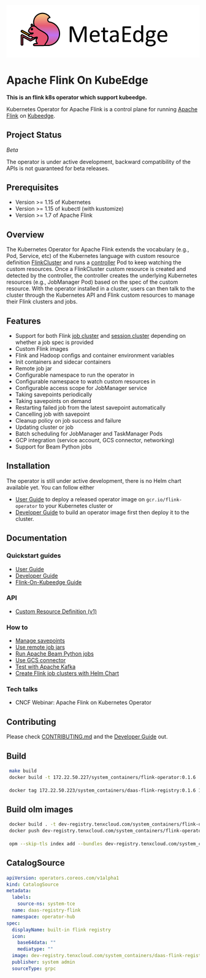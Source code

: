 ![image](docs/image/MetaEdge_logo.png)

# Apache Flink On KubeEdge

**This is an flink k8s operator which support kubeedge.**

Kubernetes Operator for Apache Flink is a control plane for running [Apache Flink](https://flink.apache.org/) on
[Kubeedge](https://kubeedge.io/).

## Project Status

*Beta*

The operator is under active development, backward compatibility of the APIs is not guaranteed for beta releases.

## Prerequisites

* Version >= 1.15 of Kubernetes
* Version >= 1.15 of kubectl (with kustomize)
* Version >= 1.7 of Apache Flink

## Overview

The Kubernetes Operator for Apache Flink extends the vocabulary (e.g., Pod, Service, etc) of the Kubernetes language
with custom resource definition [FlinkCluster](docs/crd.md) and runs a
[controller](controllers/flinkcluster_controller.go) Pod to keep watching the custom resources.
Once a FlinkCluster custom resource is created and detected by the controller, the controller creates the underlying
Kubernetes resources (e.g., JobManager Pod) based on the spec of the custom resource. With the operator installed in a
cluster, users can then talk to the cluster through the Kubernetes API and Flink custom resources to manage their Flink
clusters and jobs.

## Features

* Support for both Flink [job cluster](config/samples/flinkoperator_v1_flinkjobcluster.yaml) and
  [session cluster](config/samples/flinkoperator_v1_flinksessioncluster.yaml) depending on whether a job spec is
  provided
* Custom Flink images
* Flink and Hadoop configs and container environment variables
* Init containers and sidecar containers
* Remote job jar
* Configurable namespace to run the operator in
* Configurable namespace to watch custom resources in
* Configurable access scope for JobManager service
* Taking savepoints periodically
* Taking savepoints on demand
* Restarting failed job from the latest savepoint automatically
* Cancelling job with savepoint
* Cleanup policy on job success and failure
* Updating cluster or job
* Batch scheduling for JobManager and TaskManager Pods
* GCP integration (service account, GCS connector, networking)
* Support for Beam Python jobs

## Installation

The operator is still under active development, there is no Helm chart available yet. You can follow either
* [User Guide](docs/user_guide.md) to deploy a released operator image on `gcr.io/flink-operator` to your Kubernetes
  cluster or
* [Developer Guide](docs/developer_guide.md) to build an operator image first then deploy it to the cluster.

## Documentation

### Quickstart guides

* [User Guide](docs/user_guide.md)
* [Developer Guide](docs/developer_guide.md)
* [Flink-On-Kubeedge Guide](docs/flink-on-kubeedge.md)

### API

* [Custom Resource Definition (v1)](docs/crd.md)

### How to

* [Manage savepoints](docs/savepoints_guide.md)
* [Use remote job jars](config/samples/flinkoperator_v1_remotejobjar.yaml)
* [Run Apache Beam Python jobs](docs/beam_guide.md)
* [Use GCS connector](images/flink/README.md)
* [Test with Apache Kafka](docs/kafka_test_guide.md)
* [Create Flink job clusters with Helm Chart](docs/flink_job_cluster_guide.md)

### Tech talks

* CNCF Webinar: Apache Flink on Kubernetes Operator

## Contributing

Please check [CONTRIBUTING.md](CONTRIBUTING.md) and the [Developer Guide](docs/developer_guide.md) out.

## Build

```bash
 make build
 docker build -t 172.22.50.227/system_containers/flink-operator:0.1.6 .
 
 docker tag 172.22.50.223/system_containers/daas-flink-registry:0.1.6 172.22.50.227/system_containers/daas-flink-registry:0.1.6
```

## Build olm images

```bash
 docker build . -t dev-registry.tenxcloud.com/system_containers/flink-operator-bundle:0.1.6
 docker push dev-registry.tenxcloud.com/system_containers/flink-operator-bundle:0.1.6

 opm --skip-tls index add --bundles dev-registry.tenxcloud.com/system_containers/flink-operator-bundle:0.1.6 --tag dev-registry.tenxcloud.com/system_containers/daas-flink-registry:0.1.6 -c="docker"
```

## CatalogSource

```yaml
apiVersion: operators.coreos.com/v1alpha1
kind: CatalogSource
metadata:
  labels:
    source-ns: system-tce
  name: daas-registry-flink
  namespace: operator-hub
spec:
  displayName: built-in flink registry
  icon:
    base64data: ""
    mediatype: ""
  image: dev-registry.tenxcloud.com/system_containers/daas-flink-registry:0.1.6
  publisher: system admin
  sourceType: grpc
```
